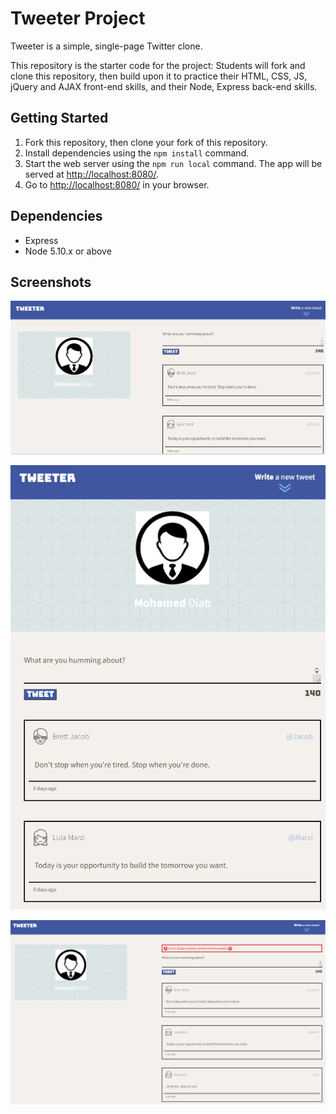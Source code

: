 # Tweeter Project

Tweeter is a simple, single-page Twitter clone.

This repository is the starter code for the project: Students will fork and clone this repository, then build upon it to practice their HTML, CSS, JS, jQuery and AJAX front-end skills, and their Node, Express back-end skills.

## Getting Started

1. Fork this repository, then clone your fork of this repository.
2. Install dependencies using the `npm install` command.
3. Start the web server using the `npm run local` command. The app will be served at <http://localhost:8080/>.
4. Go to <http://localhost:8080/> in your browser.

## Dependencies

- Express
- Node 5.10.x or above


## Screenshots

!["Sreenshot of desktop view"](https://github.com/moh-diab/tweeter/blob/f44d080afd195d4e1989de736d49bea06a57e63b/docs/Desktop%20view.PNG?raw=true)<br/>

!["Sreenshot of tablet view"](https://github.com/moh-diab/tweeter/blob/f44d080afd195d4e1989de736d49bea06a57e63b/docs/Tablet%20view.PNG?raw=true)<br/>

!["Error message when posting empty tweeter"](https://github.com/moh-diab/tweeter/blob/f44d080afd195d4e1989de736d49bea06a57e63b/docs/Error%20empty%20tweet.PNG?raw=true)<br/>

